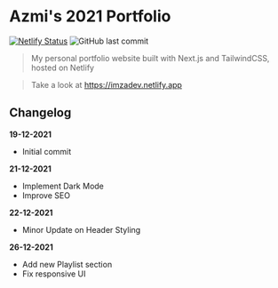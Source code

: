 # Azmi's 2021 Portfolio

[![Netlify Status](https://api.netlify.com/api/v1/badges/472195f4-1935-4a3a-97e5-2a3230c78d82/deploy-status)](https://app.netlify.com/sites/imzadev/deploys) ![GitHub last commit](https://img.shields.io/github/last-commit/azmi6298/2021-portfolio)

> My personal portfolio website built with Next.js and TailwindCSS, hosted on Netlify

> Take a look at https://imzadev.netlify.app

## Changelog

**19-12-2021**

- Initial commit

**21-12-2021**

- Implement Dark Mode
- Improve SEO

**22-12-2021**

- Minor Update on Header Styling

**26-12-2021**

- Add new Playlist section
- Fix responsive UI
